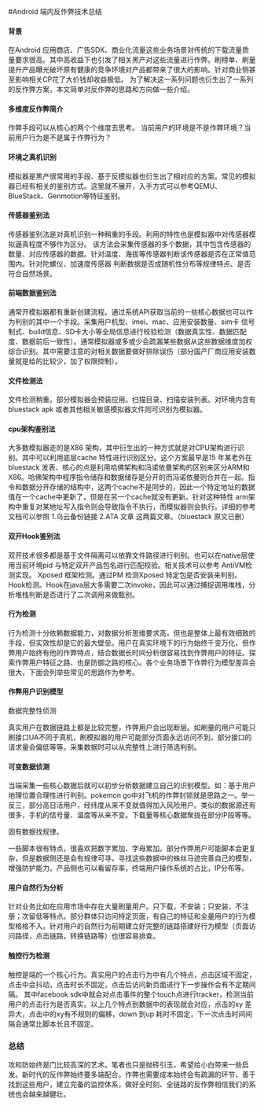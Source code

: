 #Android 端内反作弊技术总结

#### 背景
在Android 应用商店、广告SDK、商业化流量这些业务场景对传统的下载流量质量要求很高。其中高收益下也引发了相关黑产对这些流量进行作弊。刷榜单、刷量提升产品曝光破坏原有健康的竞争环境对产品都带来了很大的影响。针对商业侧甚至影响相关CP花了大价钱却收益极低。
为了解决这一系列问题也衍生出了一系列的反作弊方案，本文简单对反作弊的思路和方向做一些介绍。

#### 多维度反作弊简介
作弊手段可以从核心的两个个维度去思考。
当前用户的环境是不是作弊环境？当前用户行为是不是属于作弊行为？

#### 环境之真机识别
模拟器是黑产很常用的手段、基于反模拟器也衍生出了相对应的方案。常见的模拟器已经有相关的鉴别方式。这里就不展开，入手方式可以参考QEMU、BlueStack、Genmotion等特征鉴别。

#### 传感器鉴别法
传感器鉴别法是对真机识别一种稍重的手段。利用的特性也是模拟器中对传感器模拟逼真程度不够作为区分。 该方法会采集传感器的多个数据，其中包含传感器的数量、对应传感器的数据。针对温度、海拔等传感器判断该传感器是否在正常值范围内。针对陀螺仪、加速度传感器 判断数据是否成随机性分布等规律特点、是否符合自然场景。

#### 前端数据鉴别法
通常开模拟器都有重新创建流程。通过系统API获取当前的一些核心数据也可以作为判别的其中一个手段。采集用户机型、imei、mac、应用安装数量、sim卡 信号 制式、build信息、SD卡大小等全局信息进行校验检测（数据真实性、数据匹配度、数据前后一致性）。通常模拟器或多或少会疏漏某些数据从这些数据维度加权综合识别。其中需要注意的对相关数据要做好排除误伤（部分国产厂商应用安装数量就是给的比较少，加了权限控制）。

#### 文件检测法
文件检测稍重。部分模拟器会预装应用。扫描目录、扫描安装列表。对环境内含有bluestack apk 或者其他相关敏感模拟器文件则可识别为模拟器。

#### cpu架构鉴别法
大多数模拟器走的是X86 架构，其中衍生出的一种方式就是对CPU架构进行识别。其中可以利用底层cache 特性进行识别区分。这个方案最早是15 年某老外在bluestack 发表、核心的点是利用哈佛架构和冯诺依曼架构的区别来区分ARM和X86。哈佛架构中程序指令储存和数据储存是分开的而冯诺依曼则合并在一起。指令和数据分开存储的结构中，这两个cache不是同步的，因此一个特定地址的数据值在一个cache中更新了，但是在另一个cache就没有更新。针对这种特性 arm架构中重复对某地址写入指令则会导致指令不执行，而模拟器则会执行。详细的参考文档可以参照 1.乌云备份链接 2.ATA 文章 这两篇文章。（bluestack 原文已删）

#### 双开Hook鉴别法
双开技术很多都是基于文件隔离可以依靠文件路径进行判别。也可以在native层使用当前环境pid 与特定双开产品包名进行匹配校验。相关技术可以参考 AntiVM检测实现。
Xposed 框架检测。通过PM 检测Xposed 特定包是否安装来判别。
Hook检测。Hook在java层大多需要二次invoke，因此可以通过捕捉调用堆栈，分析堆栈判断是否进行了二次调用来做甄别。

#### 行为检测
行为检测十分依赖数据能力，对数据分析思维要求高，但也是整体上最有效细致的手段，但实效性却是它的最大壁垒。用户在真实环境下的行为始终千变万化，但作弊用户始终有他的作弊特点，结合数据长时间分析很容易找到作弊用户的特征。探索作弊用户特征之路、也是防御之路的核心。各个业务场景下作弊行为模型差异会很大，下面会列举些常见的思路作为参考。

#### 作弊用户识别模型
数据完整性侦测

真实用户在数据链路上都是比较完整，作弊用户会出现断层。如刷量的用户可能只刷接口UA不同于真机，刷模拟器的用户可能部分页面永远访问不到，部分接口的请求量会偏低等等。采集数据时可以从完整性上进行筛选判别。

#### 可变数据侦测

当端采集一些核心数据后就可以初步分析数据建立自己的识别模型。如：基于用户地理位置合理性进行判别。pokemon go中对飞机的作弊封锁就是思路之一。举一反三，部分高日活用户，经纬度从来不变就值得加入风险用户。类似的数据源还有很多，手机的信号量、温度等从来不变。下载量等核心数据聚拢在部分IP段等等。

固有数据找规律。

一些脚本很有特点，很喜欢把数字累加、字母累加。部分作弊用户可能脚本会更复杂，但是数据侧还是会有规律可寻。寻找这些数据中的蛛丝马迹完善自己的模型，增强防护能力。产品侧也可以看留存率，终端用户操作系统的占比，IP分布等。

#### 用户自然行为分析

针对业务比如在应用市场中存在大量刷量用户。只下载，不安装；只安装，不注册；次留低等特点。部分群体只访问特定页面，有自己的特征和全量用户的行为模型格格不入。针对用户的自然行为前期建立好完整的链路搭建好行为模型（页面访问路径，点击链路，转换链路等）也很容易排查。

#### 触控行为检测

触控是端的一个核心行为。真实用户的点击行为中有几个特点，点击区域不固定，点击中会抖动，点击时长不固定，点击后访问新页面进行下一步操作会有不定期间隔。 其中facebook sdk中就会对点击事件的整个touch点进行tracker，检测当前用户的点击行为是否真实。以上几个特点到数据中的表现就会对应，点击的xy 差异大，点击中的xy有不规则的偏移，down 到up 耗时不固定，下一次点击时间间隔会通常比脚本长且不固定。

### 总结

攻和防始终是门比较高深的艺术。笔者也只是抛砖引玉，希望给小白带来一些启发。新时代的反作弊始终要多端配合。作弊也需要成本始终会有疏漏的环节，善于找到这些用户，建立完备的监控体系，做好全时刻、全链路的反作弊相信我们的系统也会越来越健壮。